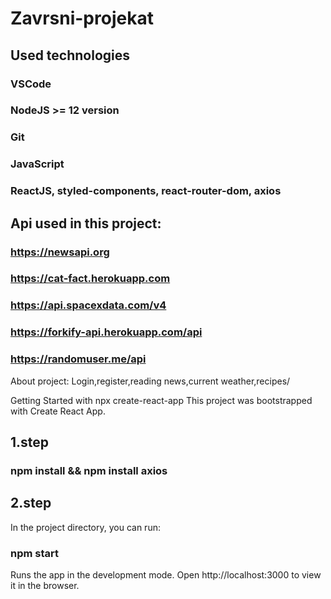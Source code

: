 # Zavrsni-projekat

## Used technologies

### VSCode
### NodeJS >= 12 version
### Git
### JavaScript
### ReactJS, styled-components, react-router-dom, axios


## Api used in this project:
### https://newsapi.org
### https://cat-fact.herokuapp.com
### https://api.spacexdata.com/v4
### https://forkify-api.herokuapp.com/api
### https://randomuser.me/api

About project:
Login,register,reading news,current weather,recipes/

Getting Started with npx create-react-app
This project was bootstrapped with Create React App.

## 1.step
### npm install && npm install axios

## 2.step

In the project directory, you can run:

### npm start
Runs the app in the development mode.
Open http://localhost:3000 to view it in the browser.
